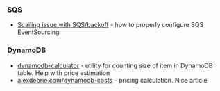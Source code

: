 

### SQS

- [Scailing issue with SQS/backoff](https://www.youtube.com/watch?v=MCDEBA7asww) - how to properly configure SQS EventSourcing

### DynamoDB

- [dynamodb-calculator](https://zaccharles.github.io/dynamodb-calculator/) - utility for counting size of item in DynamoDB table. Help with price estimation
- [alexdebrie.com/dynamodb-costs](https://www.alexdebrie.com/posts/dynamodb-costs/) - pricing calculation. Nice article


